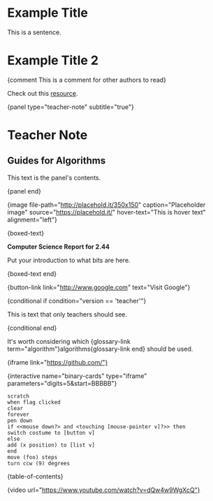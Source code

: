 # Example Title

This is a sentence.

# Example Title 2

{comment This is a comment for other authors to read}

Check out this [resource](resource/134).

{panel type="teacher-note" subtitle="true"}

# Teacher Note

## Guides for Algorithms

This text is the panel's contents.

{panel end}

{image file-path="http://placehold.it/350x150" caption="Placeholder image" source="https://placehold.it/" hover-text="This is hover text" alignment="left"}

{boxed-text}

**Computer Science Report for 2.44**

Put your introduction to what bits are here.

{boxed-text end}

{button-link link="http://www.google.com" text="Visit Google"}

{conditional if condition="version == 'teacher'"}

This is text that only teachers should see.

{conditional end}

It's worth considering which {glossary-link term="algorithm"}algorithms{glossary-link end} should be used.

{iframe link="https://github.com/"}

{interactive name="binary-cards" type="iframe" parameters="digits=5&start=BBBBB"}

    scratch
    when flag clicked
    clear
    forever
    pen down
    if <<mouse down?> and <touching [mouse-pointer v]?>> then
    switch costume to [button v]
    else
    add (x position) to [list v]
    end
    move (foo) steps
    turn ccw (9) degrees

{table-of-contents}

{video url="https://www.youtube.com/watch?v=dQw4w9WgXcQ"}
